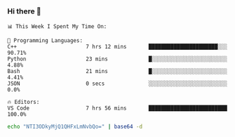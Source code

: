 ### Hi there 👋

<!--START_SECTION:waka-->
```text
📊 This Week I Spent My Time On: 

💬 Programming Languages: 
C++                      7 hrs 12 mins       ██████████████████████░░░   90.71% 
Python                   23 mins             █░░░░░░░░░░░░░░░░░░░░░░░░   4.88% 
Bash                     21 mins             █░░░░░░░░░░░░░░░░░░░░░░░░   4.41% 
JSON                     0 secs              ░░░░░░░░░░░░░░░░░░░░░░░░░   0.0%

🔥 Editors: 
VS Code                  7 hrs 56 mins       █████████████████████████   100.0%
```


<!--END_SECTION:waka-->

```bash
echo "NTI3ODkyMjQ1QHFxLmNvbQo=" | base64 -d
```
